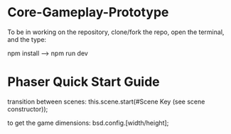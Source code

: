 ﻿# Core-Gameplay-Prototype
To be in working on the repository, clone/fork the repo, open the terminal, and the type:

npm install --> npm run dev

# Phaser Quick Start Guide
transition between scenes: this.scene.start(#Scene Key (see scene constructor));

to get the game dimensions: bsd.config.[width/height];
